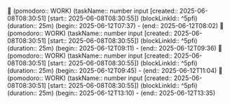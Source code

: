 
🍅 (pomodoro:: WORK) (taskName:: number input [created:: 2025-06-08T08:30:51] [start:: 2025-06-08T08:30:55]) (blockLinkId::  ^5pfi) (duration:: 25m) (begin:: 2025-06-12T07:37) - (end:: 2025-06-12T08:02)
🍅 (pomodoro:: WORK) (taskName:: number input [created:: 2025-06-08T08:30:51] [start:: 2025-06-08T08:30:55]) (blockLinkId::  ^5pfi) (duration:: 25m) (begin:: 2025-06-12T09:11) - (end:: 2025-06-12T09:36)
🍅 (pomodoro:: WORK) (taskName:: number input [created:: 2025-06-08T08:30:51] [start:: 2025-06-08T08:30:55]) (blockLinkId::  ^5pfi) (duration:: 25m) (begin:: 2025-06-12T09:45) - (end:: 2025-06-12T11:04)
🍅 (pomodoro:: WORK) (taskName:: number input [created:: 2025-06-08T08:30:51] [start:: 2025-06-08T08:30:55]) (blockLinkId::  ^5pfi) (duration:: 25m) (begin:: 2025-06-12T13:10) - (end:: 2025-06-12T13:35)
